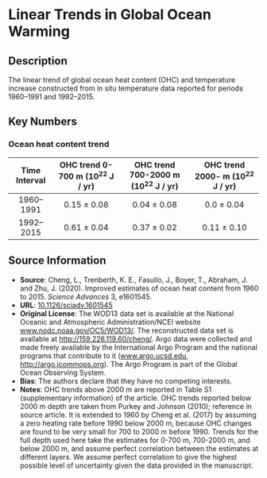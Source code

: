 
# Linear Trends in Global Ocean Warming

## Description
The linear trend of global ocean heat content (OHC) and temperature increase constructed from in situ temperature data reported for periods 1960–1991 and 1992–2015.

## Key Numbers

### Ocean heat content trend
| Time Interval |  OHC trend 0-700 m (10<sup>22</sup> J / yr) |   OHC trend 700-2000 m (10<sup>22</sup> J / yr) |   OHC trend 2000- m (10<sup>22</sup> J / yr) |
|:--:|:--:|:--:|:--:|
|1960–1991| 0.15 &plusmn; 0.08 | 0.04 &plusmn; 0.08 | 0.0 &plusmn; 0.04 |
|1992–2015| 0.61 &plusmn; 0.04 | 0.37 &plusmn; 0.02 | 0.11 &plusmn; 0.10 |

## Source Information

* **Source**: Cheng, L., Trenberth, K. E., Fasullo, J., Boyer, T., Abraham, J. and Zhu, J. (2020). Improved estimates of ocean heat content from 1960 to 2015. <i>Science Advances</i> 3, e1601545.
* **URL**: [10.1126/sciadv.1601545](https://doi.org/10.1126/sciadv.1601545)
* **Original License**: The WOD13 data set is available at the National Oceanic and Atmospheric Administration/NCEI website www.nodc.noaa.gov/OC5/WOD13/. The reconstructed data set is available at http://159.226.119.60/cheng/. Argo data were collected and made freely available by the International Argo Program and the national programs that contribute to it (www.argo.ucsd.edu, http://argo.jcommops.org). The Argo Program is part of the Global Ocean Observing System.
* **Bias**: The authors declare that they have no competing interests.
* **Notes**: OHC trends above 2000 m are reported in Table S1 (supplementary information) of the article. OHC trends reported below 2000 m depth are taken from Purkey and Johnson (2010); reference in source article. It is extended to 1960 by Cheng et al. (2017) by assuming a zero heating rate before 1990 below 2000 m, because OHC changes are found to be very small for 700 to 2000 m before 1990. Trends for the full depth used here take the estimates for 0-700 m, 700-2000 m, and below 2000 m, and assume perfect correlation between the estimates at different layers. We assume perfect correlation to give the highest possible level of uncertainty given the data provided in the manuscript.
